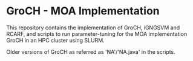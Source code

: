 # GroCH - MOA Implementation
This repository contains the implementation of GroCH, iGNGSVM and RCARF, and scripts to run parameter-tuning for the MOA implementation GroCH in an HPC cluster using SLURM.

Older versions of GroCH as referred as 'NA'/'NA.java' in the scripts.
